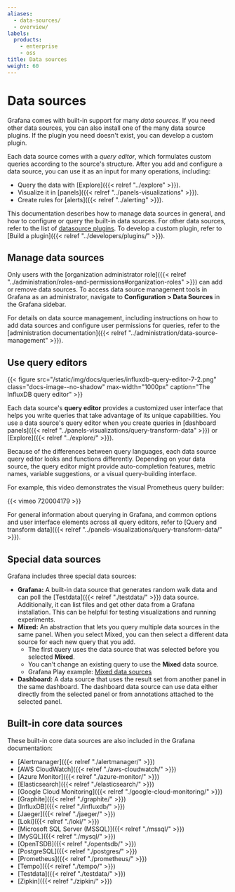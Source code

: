 ```yaml
---
aliases:
  - data-sources/
  - overview/
labels:
  products:
    - enterprise
    - oss
title: Data sources
weight: 60
---
```


# Data sources

Grafana comes with built-in support for many _data sources_.
If you need other data sources, you can also install one of the many data source plugins.
If the plugin you need doesn't exist, you can develop a custom plugin.

Each data source comes with a _query editor_,
which formulates custom queries according to the source's structure.
After you add and configure a data source, you can use it as an input for many operations, including:

- Query the data with [Explore]({{< relref "../explore" >}}).
- Visualize it in [panels]({{< relref "../panels-visualizations" >}}).
- Create rules for [alerts]({{< relref "../alerting" >}}).

This documentation describes how to manage data sources in general,
and how to configure or query the built-in data sources.
For other data sources, refer to the list of [datasource plugins](/grafana/plugins/).
To develop a custom plugin, refer to [Build a plugin]({{< relref "../developers/plugins/" >}}).

## Manage data sources

Only users with the [organization administrator role]({{< relref "../administration/roles-and-permissions#organization-roles" >}}) can add or remove data sources.
To access data source management tools in Grafana as an administrator, navigate to **Configuration > Data Sources** in the Grafana sidebar.

For details on data source management, including instructions on how to add data sources and configure user permissions for queries, refer to the [administration documentation]({{< relref "../administration/data-source-management" >}}).

## Use query editors

{{< figure src="/static/img/docs/queries/influxdb-query-editor-7-2.png" class="docs-image--no-shadow" max-width="1000px" caption="The InfluxDB query editor" >}}

Each data source's **query editor** provides a customized user interface that helps you write queries that take advantage of its unique capabilities.
You use a data source's query editor when you create queries in [dashboard panels]({{< relref "../panels-visualizations/query-transform-data" >}}) or [Explore]({{< relref "../explore/" >}}).

Because of the differences between query languages, each data source query editor looks and functions differently.
Depending on your data source, the query editor might provide auto-completion features, metric names, variable suggestions, or a visual query-building interface.

For example, this video demonstrates the visual Prometheus query builder:

{{< vimeo 720004179 >}}

For general information about querying in Grafana, and common options and user interface elements across all query editors, refer to [Query and transform data]({{< relref "../panels-visualizations/query-transform-data/" >}}).

## Special data sources

Grafana includes three special data sources:

- **Grafana:** A built-in data source that generates random walk data and can poll the [Testdata]({{< relref "./testdata/" >}}) data source. Additionally, it can list files and get other data from a Grafana installation. This can be helpful for testing visualizations and running experiments.
- **Mixed:** An abstraction that lets you query multiple data sources in the same panel.
  When you select Mixed, you can then select a different data source for each new query that you add.
  - The first query uses the data source that was selected before you selected **Mixed**.
  - You can't change an existing query to use the **Mixed** data source.
  - Grafana Play example: [Mixed data sources](https://play.grafana.org/d/000000100/mixed-datasources?orgId=1)
- **Dashboard:** A data source that uses the result set from another panel in the same dashboard. The dashboard data source can use data either directly from the selected panel or from annotations attached to the selected panel.

## Built-in core data sources

These built-in core data sources are also included in the Grafana documentation:

- [Alertmanager]({{< relref "./alertmanager/" >}})
- [AWS CloudWatch]({{< relref "./aws-cloudwatch/" >}})
- [Azure Monitor]({{< relref "./azure-monitor/" >}})
- [Elasticsearch]({{< relref "./elasticsearch/" >}})
- [Google Cloud Monitoring]({{< relref "./google-cloud-monitoring/" >}})
- [Graphite]({{< relref "./graphite/" >}})
- [InfluxDB]({{< relref "./influxdb/" >}})
- [Jaeger]({{< relref "./jaeger/" >}})
- [Loki]({{< relref "./loki/" >}})
- [Microsoft SQL Server (MSSQL)]({{< relref "./mssql/" >}})
- [MySQL]({{< relref "./mysql/" >}})
- [OpenTSDB]({{< relref "./opentsdb/" >}})
- [PostgreSQL]({{< relref "./postgres/" >}})
- [Prometheus]({{< relref "./prometheus/" >}})
- [Tempo]({{< relref "./tempo/" >}})
- [Testdata]({{< relref "./testdata/" >}})
- [Zipkin]({{< relref "./zipkin/" >}})
